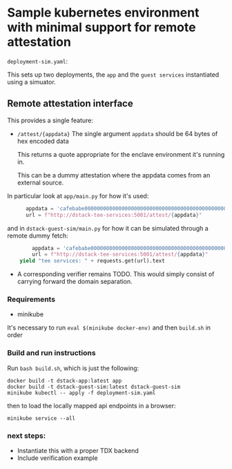 # Sample kubernetes environment with minimal support for remote attestation

`deployment-sim.yaml`:

 This sets up two deployments, the `app` and the `guest services` instantiated using a simuator.

## Remote attestation interface

This provides a single feature:

- `/attest/{appdata}`
  The single argument `appdata` should be 64 bytes of hex encoded data

  This returns a quote appropriate for the enclave environment it's running in.

  This can be a dummy attestation where the appdata comes from an external source.

In particular look at `app/main.py` for how it's used:
  ```python
        appdata = 'cafebabe000000000000000000000000000000000000000000000000000000000000000000000000000000000000000000000000000000000000000000000000'
        url = f"http://dstack-tee-services:5001/attest/{appdata}"  
  ```

and in `dstack-guest-sim/main.py` for how it can be simulated through a remote dummy fetch:
```python
        appdata = 'cafebabe000000000000000000000000000000000000000000000000000000000000000000000000000000000000000000000000000000000000000000000000'
        url = f"http://dstack-tee-services:5001/attest/{appdata}"
	yield "tee services: " + requests.get(url).text
```

- A corresponding verifier remains TODO. This would simply consist of carrying forward the domain separation.

### Requirements

- minikube

It's necessary to run `eval $(minikube docker-env)` and then `build.sh` in order 

### Build and run instructions

Run `bash build.sh`, which is just the following:
```
docker build -t dstack-app:latest app
docker build -t dstack-guest-sim:latest dstack-guest-sim
minikube kubectl -- apply -f deployment-sim.yaml
```

then to load the locally mapped api endpoints in a browser:
```
minikube service --all
```

### next steps:
- Instantiate this with a proper TDX backend
- Include verification example